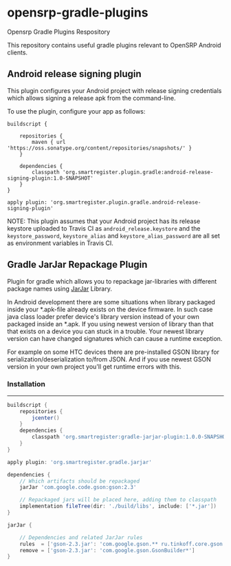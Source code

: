 # opensrp-gradle-plugins
Opensrp Gradle Plugins Respository

This repository contains useful gradle plugins relevant to OpenSRP Android clients.


## Android release signing plugin

This plugin configures your Android project with release signing credentials which allows signing a release apk from the command-line.

To use the plugin, configure your app as follows:

```$xslt
buildscript {

    repositories {
        maven { url 'https://oss.sonatype.org/content/repositories/snapshots/' }
    }
    
    dependencies {
        classpath 'org.smartregister.plugin.gradle:android-release-signing-plugin:1.0-SNAPSHOT'
    }
}

apply plugin: 'org.smartregister.plugin.gradle.android-release-signing-plugin'
```

NOTE: This plugin assumes that your Android project has its release keystore uploaded to Travis CI as `android_release.keystore` and the `keystore_password`, `keystore_alias` and `keystore_alias_password` are all set as environment variables in Travis CI.

## Gradle JarJar Repackage Plugin

Plugin for gradle which allows you to repackage jar-libraries with different package names using [JarJar](https://code.google.com/archive/p/jarjar/) Library.

In Android development there are some situations when library packaged inside your *.apk-file already exists on the device firmware.
In such case java class loader prefer device's library version instead of your own packaged inside an *.apk.
If you using newest version of library than that that exists on a device you can stuck in a trouble.
Your newest library version can have changed signatures which can cause a runtime exception.

For example on some HTC devices there are pre-installed GSON library for serialization/deserialization to/from JSON.
And if you use newest GSON version in your own project you'll get runtime errors with this.

### Installation
------------

```groovy
buildscript {
    repositories {
        jcenter()
    }
    dependencies {
        classpath 'org.smartregister:gradle-jarjar-plugin:1.0.0-SNAPSHOT'
    }
}

apply plugin: 'org.smartregister.gradle.jarjar'

dependencies {
    // Which artifacts should be repackaged
    jarJar 'com.google.code.gson:gson:2.3'

    // Repackaged jars will be placed here, adding them to classpath
    implementation fileTree(dir: './build/libs', include: ['*.jar'])
}

jarJar {

    // Dependencies and related JarJar rules
    rules  = ['gson-2.3.jar': 'com.google.gson.** ru.tinkoff.core.gson.@1']
    remove = ['gson-2.3.jar': 'com.google.gson.GsonBuilder*']
}

```
